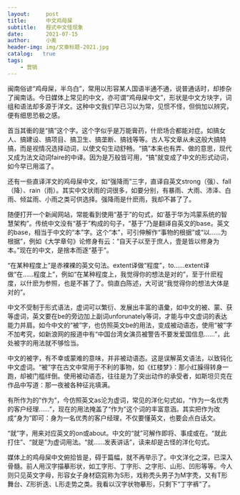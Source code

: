 ```yaml
---
layout:     post
title:      中文鸡母屎
subtitle:   程式中文怪现象
date:       2021-07-15
author:     小奥
header-img: img/文章标题-2021.jpg
catalog:   true
tags:
    - 营销
---
```



闽南俗谚“鸡母屎，半乌白”，常用以形容某人国语半通不通，说普通话时，却掺杂了闽南话。今日媒体上常见的中文，亦可谓“鸡母屎中文”，形状是中文方块字，词组和语法却多源于洋文。这种中文我们早已习以为常，见惯不怪，但倘加以辨究，便有细思恐极之感。

 

首当其衝的是“搞”这个字。这个字似乎是万能膏药，什麽场合都能对症。如搞女人、搞建设、搞项目、搞卫生、搞垄断、搞钱等等。古人写文章从未这般大搞特搞，而是视情况选择动词，以使文句生动舒畅。“搞”本来也有弄、做的意思，现代又成为法文动词faire的中译。因为是万般皆可用，“搞”就变成了中文的形式动词，如今早已用滥了。

 

还有一些直译洋文的鸡母屎中文，如“强降雨”三字，直译自英文strong（强）、fall（降）、rain（雨）。其实中文状雨的词很多，如要分别，有暴雨、大雨、沛泽、白雨、倾盆雨、小雨之类可供选择。强降雨是什麽雨，我却不甚了了。

 

随便打开一个新闻网站，常能看到使用“基于”的句式，如‘基于华为鸿蒙系统的智慧架构”。传统中文没有“基于”构成的句子，“基于”乃是翻译自英文的base。英文的base，相当于中文的“本”字。这个“本”，可引伸解作“事物的根据”或“以……为根据”，例如《大学章句》论修身有云：“自天子以至于庶人，壹是皆以修身为本。”现在的中文，是捨本而逐“基于”。

 

“在某种程度上”是赤裸裸的英文句法。extent译做“程度”，to……extent译做“在……程度上”，例如“在某种程度上，我觉得你的想法是对的”，至于什麽程度，以什麽为参照，也是不甚了了。倘直白陈述，大可说“我觉得你的想法大体是对的”。

 

中文不受制于形式语法，虚词可以繁衍、发展出丰富的语彙，如中文的被、蒙、获等虚词，英文要在be的旁边加上副词unforunately等词，才能与中文虚词的表达能力并肩。如今中文的“被”字，也仿照英文be的用法，变成被动语态，使用“被”字不加考究，如新浪网的报道中有“中国台湾女演员被警告不要发爱国信息……”，此处被字的用法就不够恰当。

 

中文的被字，有不幸或蒙难的意味，并非被动语态。这是误解英文语法，以致钝化中文虚词。“被”字在古文中常用于不利的事物，如《红楼梦》：那小红臊得转身一跑，却被门槛绊倒。使用被动语态，往往是为了突出动作的承受者，如斯坦贝克在作品中写道：那一夜被各种征兆填满。


 

有所作为的“作为”，今仿照英文as沦为虚词，常见的洋化句式如，“作为一名优秀的客户经理……”，现在的用法掩盖了“作为”这个词的丰富意涵。其实把作为改成“身为”即可：身为一名优秀的客户经理，不仅要懂英文，也要会点白话文。

 

“就”字，用来对应英文的on或about。中文的“就”可解作即将、事成或在。“就此打住”、“就是”为虚词用法。“就……发表讲话”，读来却是古怪的洋化句式。

 

媒体上的鸡母屎中文俯拾皆是，碍于篇幅，就不再举示了。中文洋化之深，已深入骨髓。前人用汉字描摹形状，如工字形、丁字形、之字形、山形、凹形等等。今人则只见英文字母，形容女子身材窈窕称为S形，戏称秃头男子为M字秃，又有T形舞台、Z形折迭、L形走势之类。我看以汉字状物摹形，只剩下“丁字裤”了。
